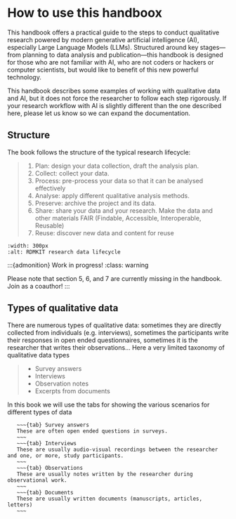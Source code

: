 # How to use this handboox

This handbook offers a practical guide to the steps to conduct qualitative research powered by modern generative artificial intelligence (AI), especially Large Language Models (LLMs). Structured around key stages—from planning to data analysis and publication—this handbook is designed for those who are not familiar with AI, who are not coders or hackers or computer scientists, but would like to benefit of this new powerful technology. 

This handbook describes some examples of working with qualitative data and AI, but it does not force the researcher to follow each step rigorously. If your research workflow with AI is slightly different than the one described here, please let us know so we can expand the documentation.

## Structure

The book follows the structure of the typical research lifecycle:

   > 1. Plan: design your data collection, draft the analysis plan.
   > 2. Collect: collect your data.
   > 3. Process: pre-process your data so that it can be analysed effectively
   > 4. Analyse: apply different qualitative analysis methods.
   > 5. Preserve: archive the project and its data.
   > 6. Share: share your data and your research. Make the data and other materials FAIR (Findable, Accessible, Interoperable, Reusable)
   > 7. Reuse: discover new data and content for reuse


```{figure} https://rdmkit.elixir-europe.org/images/data_life_cycle_9.png
:width: 300px
:alt: RDMKIT research data lifecycle
```


:::{admonition} Work in progress!
:class: warning

Please note that section 5, 6, and 7 are currently missing in the handbook. Join as a coauthor!
:::

## Types of qualitative data

There are numerous types of qualitative data: sometimes they are directly collected from individuals (e.g. interviews), sometimes the participants write their responses in open ended questionnaires, sometimes it is the researcher that writes their observations... Here a very limited taxonomy of qualitative data types

  > - Survey answers
  > - Interviews
  > - Observation notes
  > - Excerpts from documents


In this book we will use the tabs for showing the various scenarios for different types of data

```{tabs}
   ~~~{tab} Survey answers
   These are often open ended questions in surveys.
   ~~~
   ~~~{tab} Interviews
   These are usually audio-visual recordings between the researcher and one, or more, study participants.
   ~~~
   ~~~{tab} Observations
   These are usually notes written by the researcher during observational work.
   ~~~
   ~~~{tab} Documents
   These are usually written documents (manuscripts, articles, letters)
   ~~~
```
 
